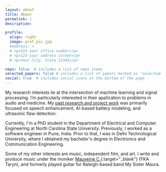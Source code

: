 ```yaml
---
layout: about
title: About
permalink: /
description:

profile:
  align: right
  image: prof_pic.jpg
  #address: >
  # <p>555 your office number</p>
  # <p>123 your address street</p>
  # <p>Your City, State 12345</p>

news: false  # includes a list of news items
selected_papers: false # includes a list of papers marked as "selected={true}"
social: true  # includes social icons at the bottom of the page
---
```


My research interests lie at the intersection of machine learning and signal processing. I’m particularly interested in their application to problems in audio and medicine. My [past research and project work](/projects) was primarily focused on speech enhancement, AI-based battery modeling, and ultrasonic flaw detection.

Currently, I'm a PhD student in the Department of Electrical and Computer Engineering at North Carolina State University. Previously, I worked as a software engineer in Pune, India. Prior to that, I was in Delhi Technological University, where I obtained my bachelor's degree in Electronics and Communication Engineering.

Some of my other interests are music, independent film, and art. I write and produce music under the moniker [Mauveine C.](https://mauveinec.bandcamp.com/){:target="\_blank"} (FKA Taryn), and formerly played guitar for Raleigh-based band My Sister Maura.
